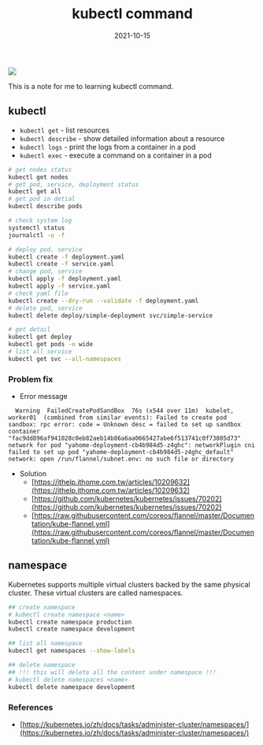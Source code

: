 ﻿---
title: "kubectl command"
date: 2021-10-15
sidebar: 'auto'
tags:
 - k8s
 - server-management
categories:
 - Tech
publish: True
meta:
  - property: og:description
    content: This is a note for me to learning kubectl command.
  - property: og:image
    content: https://i.imgur.com/dCzF4oU.jpg
---

![](https://i.imgur.com/dCzF4oU.jpg)


This is a note for me to learning kubectl command.

## kubectl
- `kubectl get` - list resources
- `kubectl describe` - show detailed information about a resource
- `kubectl logs` - print the logs from a container in a pod
- `kubectl exec` - execute a command on a container in a pod
``` bash
# get nodes status
kubectl get nodes
# get pod, service, deployment status
kubectl get all
# get pod in detial
kubectl describe pods

# check system log
systemctl status 
journalctl -u -f

# deploy pod, service
kubectl create -f deployment.yaml
kubectl create -f service.yaml
# change pod, service 
kubectl apply -f deployment.yaml
kubectl apply -f service.yaml
# check yaml file
kubectl create --dry-run --validate -f deployment.yaml
# delete pod, service
kubectl delete deploy/simple-deployment svc/simple-service

# get detail
kubectl get deploy
kubectl get pods -o wide
# list all service
kubectl get svc --all-namespaces
```

### Problem fix
- Error message
```
  Warning  FailedCreatePodSandBox  76s (x544 over 11m)  kubelet, worker01  (combined from similar events): Failed to create pod sandbox: rpc error: code = Unknown desc = failed to set up sandbox container "fac9dd896af941028c0eb82aeb14b86a6aa0665427abe6f513741c0f73805d73" network for pod "yahome-deployment-cb4b984d5-z4ghc": networkPlugin cni failed to set up pod "yahome-deployment-cb4b984d5-z4ghc_default" network: open /run/flannel/subnet.env: no such file or directory 
```
- Solution
  - [https://ithelp.ithome.com.tw/articles/10209632](https://ithelp.ithome.com.tw/articles/10209632)
  - [https://github.com/kubernetes/kubernetes/issues/70202](https://github.com/kubernetes/kubernetes/issues/70202)
  - [https://raw.githubusercontent.com/coreos/flannel/master/Documentation/kube-flannel.yml](https://raw.githubusercontent.com/coreos/flannel/master/Documentation/kube-flannel.yml)

## namespace
Kubernetes supports multiple virtual clusters backed by the same physical cluster. These virtual clusters are called namespaces.

```bash
## create namespace
# kubectl create namespace <name>
kubectl create namespace production
kubectl create namespace development

## list all namespace
kubectl get namespaces --show-labels

## delete namespace
## !!! this will delete all the content under namespace !!!
# kubectl delete namespaces <name>
kubectl delete namespace development
```
### References
- [https://kubernetes.io/zh/docs/tasks/administer-cluster/namespaces/](https://kubernetes.io/zh/docs/tasks/administer-cluster/namespaces/)
